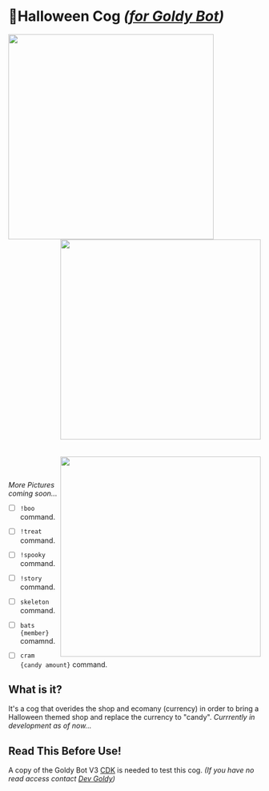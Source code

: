 # 🎃Halloween Cog *([for Goldy Bot](https://github.com/TGP-Projects/Goldy-Bot-V3))*

<div class="row">
 <div class="column">
   <img align="left" src="https://media.discordapp.net/attachments/700711241840066590/887431202020143205/unknown.png?width=556&height=676" width="410">
   <img align="right" src="https://user-images.githubusercontent.com/66202304/133688947-773794c5-b614-4b9f-a5fa-95b13757c571.png" width="400">
 </div>
</div>

<br clear="left"/>
<br clear="left"/>

<img align="right" src="https://media.discordapp.net/attachments/700711241840066590/887415118353289237/unknown.png" width="400">

<br clear="left"/>
<br clear="left"/>

*More Pictures coming soon...*

- [ ] ``!boo`` command.
- [ ] ``!treat`` command.
- [ ] ``!spooky`` command.
- [ ] ``!story`` command.
- [ ] ``skeleton`` command.
- [ ] ``bats {member}`` comamnd.
- [ ] ``cram {candy amount}`` command.



## What is it?
It's a cog that overides the shop and ecomany (currency) in order to bring a Halloween themed shop and replace the currency to "candy". *Currrently in development as of now...*

## Read This Before Use!
A copy of the Goldy Bot V3 [CDK](https://github.com/TGP-Projects/Goldy-Bot-V3#readme) is needed to test this cog. *(If you have no read access contact [Dev Goldy](https://github.com/THEGOLDENPRO))*
